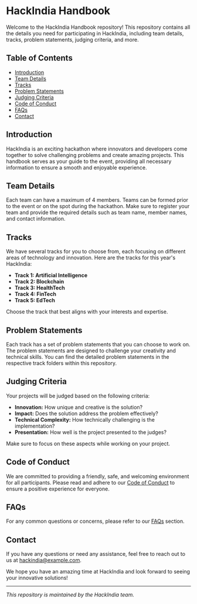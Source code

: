 # HackIndia Handbook

Welcome to the HackIndia Handbook repository! This repository contains all the details you need for participating in HackIndia, including team details, tracks, problem statements, judging criteria, and more.

## Table of Contents

- [Introduction](#introduction)
- [Team Details](#team-details)
- [Tracks](#tracks)
- [Problem Statements](#problem-statements)
- [Judging Criteria](#judging-criteria)
- [Code of Conduct](#code-of-conduct)
- [FAQs](#faqs)
- [Contact](#contact)

## Introduction

HackIndia is an exciting hackathon where innovators and developers come together to solve challenging problems and create amazing projects. This handbook serves as your guide to the event, providing all necessary information to ensure a smooth and enjoyable experience.

## Team Details

Each team can have a maximum of 4 members. Teams can be formed prior to the event or on the spot during the hackathon. Make sure to register your team and provide the required details such as team name, member names, and contact information.

## Tracks

We have several tracks for you to choose from, each focusing on different areas of technology and innovation. Here are the tracks for this year's HackIndia:

- **Track 1: Artificial Intelligence**
- **Track 2: Blockchain**
- **Track 3: HealthTech**
- **Track 4: FinTech**
- **Track 5: EdTech**

Choose the track that best aligns with your interests and expertise.

## Problem Statements

Each track has a set of problem statements that you can choose to work on. The problem statements are designed to challenge your creativity and technical skills. You can find the detailed problem statements in the respective track folders within this repository.

## Judging Criteria

Your projects will be judged based on the following criteria:

- **Innovation:** How unique and creative is the solution?
- **Impact:** Does the solution address the problem effectively?
- **Technical Complexity:** How technically challenging is the implementation?
- **Presentation:** How well is the project presented to the judges?

Make sure to focus on these aspects while working on your project.

## Code of Conduct

We are committed to providing a friendly, safe, and welcoming environment for all participants. Please read and adhere to our [Code of Conduct](CODE_OF_CONDUCT.md) to ensure a positive experience for everyone.

## FAQs

For any common questions or concerns, please refer to our [FAQs](FAQs.md) section.

## Contact

If you have any questions or need any assistance, feel free to reach out to us at [hackindia@example.com](mailto:hackindia@example.com).

We hope you have an amazing time at HackIndia and look forward to seeing your innovative solutions!

---

*This repository is maintained by the HackIndia team.*
